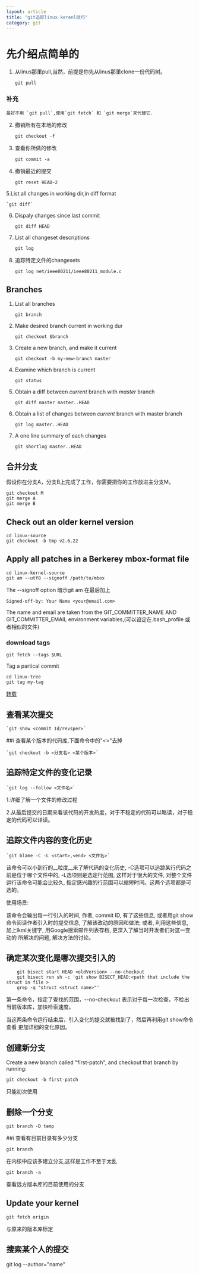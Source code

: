 ```yaml
---
layout: article
title: "git追踪linux kerenl技巧"
category: git
---
```

# 先介绍点简单的
1. 从linus那里pull,当然，前提是你先从linus那里clone一份代码树。

	`git pull`

### 补充

	最好不用 `git pull`,使用`git fetch` 和 `git merge`来代替它.

2. 撤销所有在本地的修改

	`git checkout -f`

3. 查看你所做的修改

	`git commit -a`

4. 撤销最近的提交

	`git reset HEAD~2`

5.List all changes in working dir,in diff format

	`git diff`

6. Dispaly changes since last commit

	`git diff HEAD`

7. List all changeset descriptions

	`git log`

8. 追踪特定文件的changesets

	`git log net/ieee80211/ieee80211_module.c`

## Branches

1. List all branches

	`git branch`

2. Make desired branch current in working dur

	`git checkout $branch`

3. Create a new branch, and make it current

	`git checkout -b my-new-branch master`

4. Examine which branch is current

	`git status`

5. Obtain a diff between *current* branch with *master* branch

	`git diff master master..HEAD`

6. Obtain a list of changes between *current* branch with master branch

	`git log master..HEAD`

7. A one line summary of each changes

	`git shortlog master..HEAD`

## 合并分支
假设你在分支A，分支B上完成了工作，你需要把你的工作放进主分支M，

	git checkout M
	git merge A
	git merge B

## Check out an older kernel version

	cd linux-source
	git checkout -b tmp v2.6.22

## Apply all patches in a Berkerey mbox-format file

	cd linux-kernel-source
	git am --utf8 --signoff /path/to/mbox

The --signoff option 暗示git am 在最后加上

	Signed-off-by: Your Name <your@email.com>

The name and email are taken from the GIT_COMMITTER_NAME AND GIT_COMMITTER_EMAIL environment variables,(可以设定在.bash_profile 或者相似的文件)

### download tags

	git fetch --tags $URL

Tag a partical commit

	cd linux-tree
	git tag my-tag




[转载](http://larmbr.me/2013/10/27/Git-for-linux-tips-for-tracking-code-history/#top)

## 查看某次提交
	`git show <commit Id/revsper>`

##i 查看某个版本的代码库,下面命令中的"<>"去掉

	`git checkout -b <分支名> <某个版本>`

## 追踪特定文件的变化记录

	`git log --follow <文件名>`

1.详细了解一个文件的修改过程

2.从最后提交的日期来看该代码的开发热度，对于不稳定的代码可以略读，对于稳定的代码可以详读。

## 追踪文件内容的变化历史

	`git blame -C -L <start>,<end> <文件名>`

该命令可以小到行的__粒度__来了解代码的变化历史, -C选项可以追踪某行代码之前是位于哪个文件中的, -L选项则是选定行范围, 这样对于很大的文件, 对整个文件运行该命令可能会比较久, 指定感兴趣的行范围可以缩短时间。这两个选项都是可选的。

使用场景:

该命令会输出每一行引入的时间, 作者, commit ID, 有了这些信息, 或者用git show
命令阅读作者引入时的提交信息, 了解该改动的原因和做法; 或者, 利用这些信息,
加上lkml关键字, 用Google搜索邮件列表存档, 更深入了解当时开发者们对这一变动的
所解决的问题, 解决方法的讨论。

## 确定某次变化是哪次提交引入的
```git
	git bisect start HEAD <oldVersion> --no-checkout
	git bisect run sh -c 'git show BISECT_HEAD:<path that include the struct in file >
	grep -q "struct <struct name>"'
```
第一条命令，指定了查找的范围，--no-checkout 表示对于每一次检查，不检出当前版本库，加快检索速度。

当这两条命令运行结束后，引入变化的提交就被找到了，然后再利用git show命令查看
更加详细的变化原因。

## 创建新分支
Create a new branch called "first-patch", and checkout that branch by running:

	git checkout -b first-patch

只能初次使用



## 删除一个分支

	git branch -D temp

##i 查看有目前目录有多少分支

	git branch

在内核中应该多建立分支,这样是工作不至于太乱

	git branch -a

查看远方版本库的目前使用的分支

## Update your kernel

	git fetch origin

与原来的版本库标定

## 搜索某个人的提交

git log --author="name"

